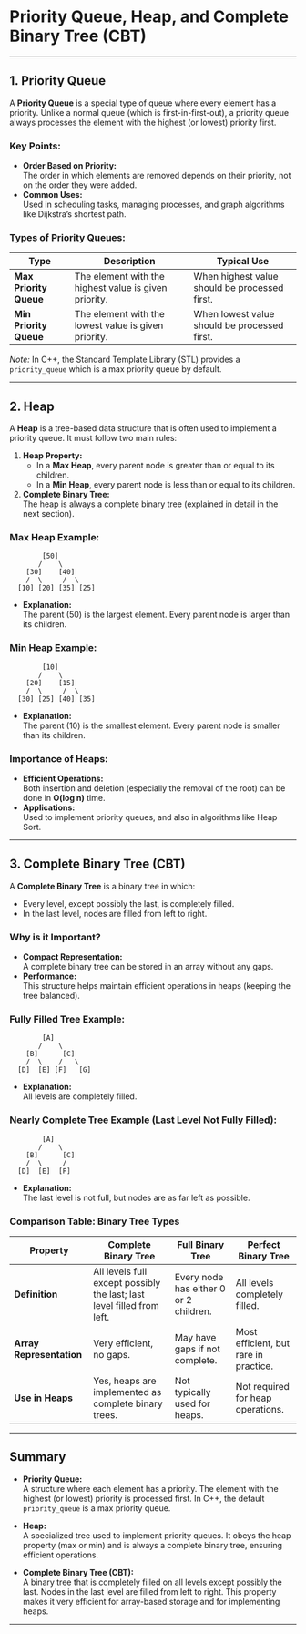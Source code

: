 # Priority Queue, Heap, and Complete Binary Tree (CBT)

---

## 1. Priority Queue 

A **Priority Queue** is a special type of queue where every element has a priority. Unlike a normal queue (which is first-in-first-out), a priority queue always processes the element with the highest (or lowest) priority first.

### Key Points:

- **Order Based on Priority:**  
  The order in which elements are removed depends on their priority, not on the order they were added.
- **Common Uses:**  
  Used in scheduling tasks, managing processes, and graph algorithms like Dijkstra’s shortest path.

### Types of Priority Queues:

| Type                   | Description                                           | Typical Use                                   |
| ---------------------- | ----------------------------------------------------- | --------------------------------------------- |
| **Max Priority Queue** | The element with the highest value is given priority. | When highest value should be processed first. |
| **Min Priority Queue** | The element with the lowest value is given priority.  | When lowest value should be processed first.  |

_Note:_ In C++, the Standard Template Library (STL) provides a `priority_queue` which is a max priority queue by default.

---

## 2. Heap

A **Heap** is a tree-based data structure that is often used to implement a priority queue. It must follow two main rules:

1. **Heap Property:**
   - In a **Max Heap**, every parent node is greater than or equal to its children.
   - In a **Min Heap**, every parent node is less than or equal to its children.
2. **Complete Binary Tree:**  
   The heap is always a complete binary tree (explained in detail in the next section).

### Max Heap Example:

```
        [50]
       /    \
    [30]    [40]
    /  \     /  \
  [10] [20] [35] [25]
```

- **Explanation:**  
  The parent (50) is the largest element. Every parent node is larger than its children.

### Min Heap Example:

```
        [10]
       /    \
    [20]    [15]
    /  \     /  \
  [30] [25] [40] [35]
```

- **Explanation:**  
  The parent (10) is the smallest element. Every parent node is smaller than its children.

### Importance of Heaps:

- **Efficient Operations:**  
  Both insertion and deletion (especially the removal of the root) can be done in **O(log n)** time.
- **Applications:**  
  Used to implement priority queues, and also in algorithms like Heap Sort.

---

## 3. Complete Binary Tree (CBT)

A **Complete Binary Tree** is a binary tree in which:

- Every level, except possibly the last, is completely filled.
- In the last level, nodes are filled from left to right.

### Why is it Important?

- **Compact Representation:**  
  A complete binary tree can be stored in an array without any gaps.
- **Performance:**  
  This structure helps maintain efficient operations in heaps (keeping the tree balanced).

### Fully Filled Tree Example:

```
        [A]
       /    \
    [B]      [C]
    /  \    /   \
  [D]  [E] [F]   [G]
```

- **Explanation:**  
  All levels are completely filled.

### Nearly Complete Tree Example (Last Level Not Fully Filled):

```
        [A]
       /    \
    [B]      [C]
    /  \     /
  [D]  [E]  [F]
```

- **Explanation:**  
  The last level is not full, but nodes are as far left as possible.

### Comparison Table: Binary Tree Types

| Property                 | Complete Binary Tree                                                   | Full Binary Tree                       | Perfect Binary Tree                   |
| ------------------------ | ---------------------------------------------------------------------- | -------------------------------------- | ------------------------------------- |
| **Definition**           | All levels full except possibly the last; last level filled from left. | Every node has either 0 or 2 children. | All levels completely filled.         |
| **Array Representation** | Very efficient, no gaps.                                               | May have gaps if not complete.         | Most efficient, but rare in practice. |
| **Use in Heaps**         | Yes, heaps are implemented as complete binary trees.                   | Not typically used for heaps.          | Not required for heap operations.     |

---

## Summary

- **Priority Queue:**  
  A structure where each element has a priority. The element with the highest (or lowest) priority is processed first. In C++, the default `priority_queue` is a max priority queue.

- **Heap:**  
  A specialized tree used to implement priority queues. It obeys the heap property (max or min) and is always a complete binary tree, ensuring efficient operations.

- **Complete Binary Tree (CBT):**  
  A binary tree that is completely filled on all levels except possibly the last. Nodes in the last level are filled from left to right. This property makes it very efficient for array-based storage and for implementing heaps.

---
